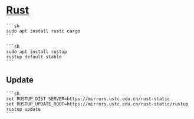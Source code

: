# [Rust](https://www.rust-lang.org/)

````{tab} Ubuntu 22 ARM [^1]
```sh
sudo apt install rustc cargo
```
````

````{tab} Ubuntu 24 ARM
```sh
sudo apt install rustup
rustup default stable
```
````

## Update

````{tab} Windows 10
```sh
set RUSTUP_DIST_SERVER=https://mirrors.ustc.edu.cn/rust-static
set RUSTUP_UPDATE_ROOT=https://mirrors.ustc.edu.cn/rust-static/rustup
rustup update
```
````

[^1]: [How to Install Rust on Ubuntu](https://phoenixnap.com/kb/install-rust-ubuntu)
[^2]: [[已解决]请问安装或升级rust都出错怎么解决？](https://rustcc.cn/article?id=8e7ce61d-50c3-4a45-9652-b0cf01e5d640)